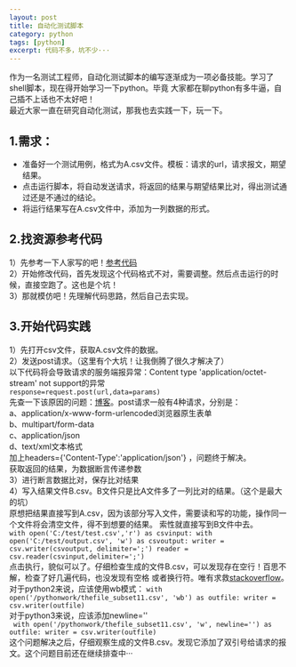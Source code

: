 ```yaml
---
layout: post
title: 自动化测试脚本
category: python
tags: [python]
excerpt: 代码不多，坑不少···
---
```

作为一名测试工程师，自动化测试脚本的编写逐渐成为一项必备技能。学习了shell脚本，现在得开始学习一下python。毕竟
大家都在聊python有多牛逼，自己插不上话也不太好吧！  
最近大家一直在研究自动化测试，那我也去实践一下，玩一下。  

## 1.需求：  
* 准备好一个测试用例，格式为A.csv文件。模板：请求的url，请求报文，期望结果。
* 点击运行脚本，将自动发送请求，将返回的结果与期望结果比对，得出测试通过还是不通过的结论。
* 将运行结果写在A.csv文件中，添加为一列数据的形式。
## 2.找资源参考代码  
1）先参考一下人家写的吧！[参考代码](https://www.jb51.net/article/139908.htm)   
2）开始修改代码，首先发现这个代码格式不对，需要调整。然后点击运行的时候，直接空跑了。这也是个坑！  
3）那就模仿吧！先理解代码思路，然后自己去实现。    
## 3.开始代码实践  
1）先打开csv文件，获取A.csv文件的数据。  
2）发送post请求。（这里有个大坑！让我倒腾了很久才解决了）   
    以下代码将会导致请求的服务端报异常：Content type 'application/octet-stream' not support的异常     
    ```response=request.post(url,data=params)```  
    先查一下该原因的问题：[博客](https://www.cnblogs.com/xswt/p/11365026.html)。post请求一般有4种请求，分别是：  
a、application/x-www-form-urlencoded浏览器原生表单  
b、multipart/form-data  
c、application/json  
d、text/xml文本格式  
    加上headers={'Content-Type':'application/json'} ，问题终于解决。  
    获取返回的结果，为数据断言传递参数  
3）进行断言数据比对，保存比对结果  
4）写入结果文件B.csv。B文件只是比A文件多了一列比对的结果。（这个是最大的坑）  
    原想把结果直接写到A.csv，因为该部分写入文件，需要读和写的功能，操作同一个文件将会清空文件，得不到想要的结果。
    索性就直接写到B文件中去。  
    ```with open('C:/test/test.csv','r') as csvinput:
    with open('C:/test/output.csv', 'w') as csvoutput:
        writer = csv.writer(csvoutput, delimiter=';')
        reader = csv.reader(csvinput,delimiter=';')```  
    点击执行，貌似可以了。仔细检查生成的文件B.csv，可以发现存在空行！百思不解，检查了好几遍代码，也没发现有空格
    或者换行符。唯有求救[stackoverflow](https://stackoverflow.com/questions/3348460/csv-file-written-with-python-has-blank-lines-between-each-row)。  
    对于python2来说，应该使用wb模式：
    ```with open('/pythonwork/thefile_subset11.csv', 'wb') as outfile:
    writer = csv.writer(outfile)```    
    对于python3来说，应该添加newline=''  
    ``` with open('/pythonwork/thefile_subset11.csv', 'w', newline='') as outfile:
    writer = csv.writer(outfile)```    
    这个问题解决之后，仔细观察生成的文件B.csv。发现它添加了双引号给请求的报文。这个问题目前还在继续排查中···  
    
